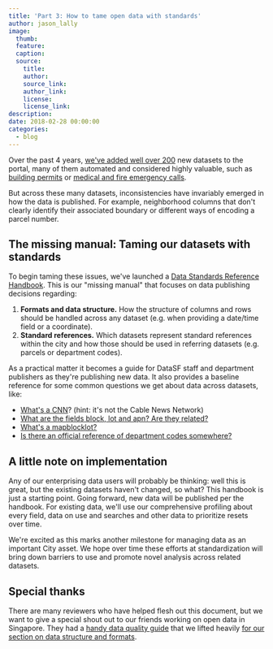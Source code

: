 ```yaml
---
title: 'Part 3: How to tame open data with standards'
author: jason_lally
image:
  thumb:
  feature:
  caption:
  source:
    title:
    author:
    source_link:
    author_link:
    license:
    license_link:
description:
date: 2018-02-28 00:00:00
categories:
  - blog
---
```


Over the past 4 years, [we've added well over 200](https://datasf.org/progress) new datasets to the portal, many of them automated and considered highly valuable, such as [building permits](https://data.sfgov.org/Housing-and-Buildings/Building-Permits/i98e-djp9) or [medical and fire emergency calls](https://data.sfgov.org/Public-Safety/Fire-Department-Calls-for-Service/nuek-vuh3).

But across these many datasets, inconsistencies have invariably emerged in how the data is published. For example, neighborhood columns that don't clearly identify their associated boundary or different ways of encoding a parcel number.

## The missing manual: Taming our datasets with standards

To begin taming these issues, we've launched a [Data Standards Reference Handbook](https://www.gitbook.com/book/datasf/draft-publishing-standards/details). This is our "missing manual" that focuses on data publishing decisions regarding:

1. **Formats and data structure.** How the structure of columns and rows should be handled across any dataset (e.g. when providing a date/time field or a coordinate).
2. **Standard references.** Which datasets represent standard references within the city and how those should be used in referring datasets (e.g. parcels or department codes).

As a practical matter it becomes a guide for DataSF staff and department publishers as they're publishing new data. It also provides a baseline reference for some common questions we get about data across datasets, like:

* [What's a CNN](https://datasf.gitbooks.io/draft-publishing-standards/content/basemap/street-centerlines-nodes.html)? (hint: it's not the Cable News Network)
* [What are the fields block, lot and apn? Are they related?](https://datasf.gitbooks.io/draft-publishing-standards/content/basemap/parcels.html)
* [What's a mapblocklot?](https://datasf.gitbooks.io/draft-publishing-standards/content/basemap/parcels.html)
* [Is there an official reference of department codes somewhere?](https://datasf.gitbooks.io/draft-publishing-standards/content/generalreference/department-names-and-codes.html)

## A little note on implementation

Any of our enterprising data users will probably be thinking: well this is great, but the existing datasets haven't changed, so what? This handbook is just a starting point. Going forward, new data will be published per the handbook. For existing data, we'll use our comprehensive profiling about every field, data on use and searches and other data to prioritize resets over time.

We're excited as this marks another milestone for managing data as an important City asset. We hope over time these efforts at standardization will bring down barriers to use and promote novel analysis across related datasets.

## Special thanks

There are many reviewers who have helped flesh out this document, but we want to give a special shout out to our friends working on open data in Singapore. They had a [handy data quality guide](https://github.com/datagovsg/data-quality) that we lifted heavily [for our section on data structure and formats](https://datasf.gitbooks.io/draft-publishing-standards/content/formats/).